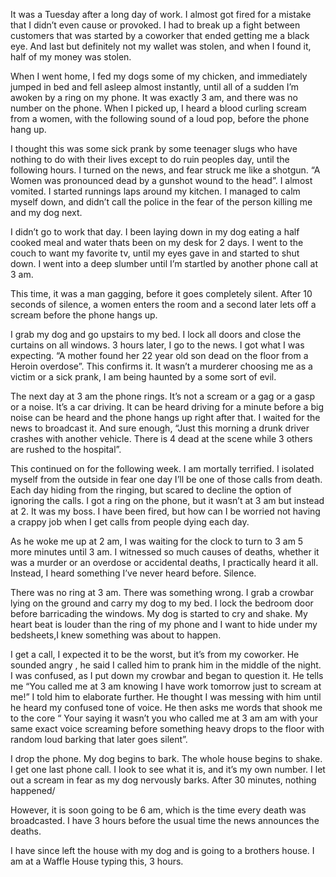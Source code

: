 It was a Tuesday after a long day of work. I almost got fired for a mistake that I didn’t even cause or provoked. I had to break up a fight between customers that was started by a coworker that ended getting me a black eye. And last  but definitely not my wallet was stolen, and when I found it, half of my money was stolen.

When I went home, I fed my dogs some of my chicken, and immediately jumped in bed and fell asleep almost instantly, until all of a sudden I’m awoken by a ring on my phone. It was exactly 3 am, and there was no number on the phone. When I picked up, I heard a blood curling scream from a women, with the following sound of a loud pop, before the phone hang up.

I thought this was some sick prank by some teenager slugs who have nothing to do with their lives except to do ruin peoples day, until the following hours. I turned on the news, and fear struck me like a shotgun. “A  Women was pronounced dead by a gunshot wound to the head”. I almost vomited. I started runnings laps around my kitchen. I managed to calm myself down, and didn’t call the police in the fear of the person killing me and my dog next.

I didn’t go to work that day. I been laying down in my dog eating a half cooked meal and water thats been on my desk for 2 days. I went to the couch to want my favorite tv, until my eyes gave in and started to shut down. I went into a deep slumber until I’m startled by another phone call at 3 am. 

This time, it was a man gagging, before it goes completely silent. After 10 seconds of silence, a women enters the room and a second later lets off a scream before the phone hangs up.

I grab my dog and go upstairs to my bed. I lock all doors and close the curtains on all windows. 3 hours later, I go to the news. I got what I was expecting. “A mother found her 22 year old son dead on the floor from a Heroin overdose”. This confirms it. It wasn’t a murderer choosing me as a victim or a sick prank, I am being haunted by a some sort of evil.

The next day at 3 am the phone rings. It’s not a scream or a gag or a gasp or a noise. It’s a car driving. It can be heard driving for a minute before a big noise can be heard and the phone hangs up right after that. I waited for the news to broadcast it. And sure enough, “Just this morning a drunk driver crashes with another vehicle. There is 4 dead at the scene while 3 others are rushed to the hospital”. 

This continued on for the following week. I am mortally terrified. I isolated myself from the outside in fear one day I’ll be one of those calls from death. Each day hiding from the ringing, but scared to decline the option of ignoring the calls. I got a ring on the phone, but it wasn’t at 3 am but instead at 2. It was my boss. I have been fired, but how can I be worried not having a crappy job when I get calls from people dying each day.

As he woke me up at 2 am, I was waiting for the clock to turn to 3 am 5 more minutes until 3 am. I witnessed so much causes of deaths, whether it was a murder or an overdose or accidental deaths, I practically heard it all. Instead, I heard something I’ve never heard before. Silence.

There was no ring at 3 am. There was something wrong. I grab a crowbar lying on the ground and carry my dog to my bed. I lock the bedroom door before barricading the windows. My dog is started to cry and shake. My heart beat is louder than the ring of my phone and I want to hide under my bedsheets,I knew something was about to happen. 

I get a call, I expected it to be the worst, but it’s from my coworker. He sounded angry , he said I called him to prank him in the middle of the night. I was confused, as I put down my crowbar and began to question it. He tells me “You called me at 3 am knowing I have work tomorrow just to scream at me!” I told him to elaborate further. He thought I was messing with him until he heard my confused tone of voice. He then asks me words that shook me to the core “ Your saying it wasn’t you who called me at 3 am am with your same exact voice screaming before something heavy drops to the floor with random loud barking that later goes silent”.

I drop the phone. My dog begins to bark. The whole house begins to shake. I get one last phone call. I look to see what it is, and it’s my own number. I let out a scream in fear as my dog nervously barks. After 30 minutes, nothing happened/

However, it is soon going to be 6 am, which is the time every death was broadcasted. I have 3 hours before the usual time the news announces the deaths.

I have since left the house with my dog and is going to a brothers house. I am at a Waffle House typing this, 3 hours. 

